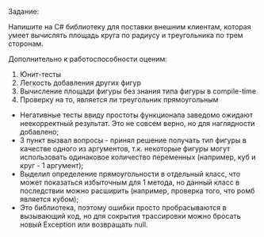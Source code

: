 ﻿Задание:

Напишите на C# библиотеку для поставки внешним клиентам, которая умеет вычислять площадь круга по радиусу и треугольника по трем сторонам.

Дополнительно к работоспособности оценим:

1) Юнит-тесты
2) Легкость добавления других фигур
3) Вычисление площади фигуры без знания типа фигуры в compile-time
4) Проверку на то, является ли треугольник прямоугольным

* Негативные тесты ввиду простоты функционала заведомо ожидают неекорректный результат. Это не совсем верно, но для наглядности добавлено;
* 3 пункт вызвал вопросы - принял решение получать тип фигуры в качестве одного из аргументов, т.к. некоторые фигуры могут использовать одинаковое количество переменных (например, куб и круг - 1 аргумент);
* Выделил определение прямоугольности в отдельный класс, что может показаться избыточным для 1 метода, но данный класс в последствии можно расширить (например, проверка того, что ромб является кубом);
* Это библиотека, поэтому ошибки просто пробрасываются в вызывающий код, но для сокрытия трассировки можно бросать новый Exception или возвращать null.
